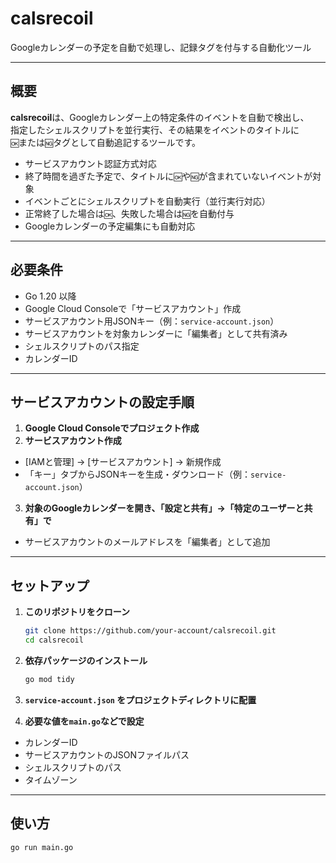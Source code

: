 # calsrecoil

Googleカレンダーの予定を自動で処理し、記録タグを付与する自動化ツール

---

## 概要

**calsrecoil**は、Googleカレンダー上の特定条件のイベントを自動で検出し、  
指定したシェルスクリプトを並行実行、その結果をイベントのタイトルに  
`🆗`または`🆖`タグとして自動追記するツールです。

- サービスアカウント認証方式対応
- 終了時間を過ぎた予定で、タイトルに`🆗`や`🆖`が含まれていないイベントが対象
- イベントごとにシェルスクリプトを自動実行（並行実行対応）
- 正常終了した場合は`🆗`、失敗した場合は`🆖`を自動付与
- Googleカレンダーの予定編集にも自動対応

---

## 必要条件

- Go 1.20 以降
- Google Cloud Consoleで「サービスアカウント」作成
- サービスアカウント用JSONキー（例：`service-account.json`）
- サービスアカウントを対象カレンダーに「編集者」として共有済み
- シェルスクリプトのパス指定
- カレンダーID

---

## サービスアカウントの設定手順

1. **Google Cloud Consoleでプロジェクト作成**
2. **サービスアカウント作成**
  - [IAMと管理] → [サービスアカウント] → 新規作成
  - 「キー」タブからJSONキーを生成・ダウンロード（例：`service-account.json`）
3. **対象のGoogleカレンダーを開き、「設定と共有」→「特定のユーザーと共有」で**
  - サービスアカウントのメールアドレスを「編集者」として追加

---

## セットアップ

1. **このリポジトリをクローン**

    ```sh
    git clone https://github.com/your-account/calsrecoil.git
    cd calsrecoil
    ```

2. **依存パッケージのインストール**

    ```sh
    go mod tidy
    ```

3. **`service-account.json` をプロジェクトディレクトリに配置**

4. **必要な値を`main.go`などで設定**
  - カレンダーID
  - サービスアカウントのJSONファイルパス
  - シェルスクリプトのパス
  - タイムゾーン

---

## 使い方

```sh
go run main.go

